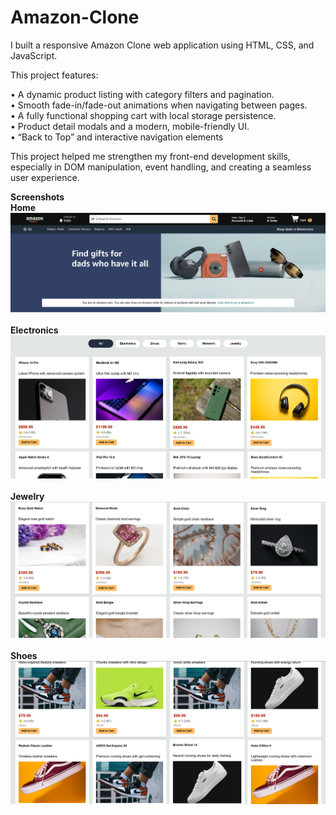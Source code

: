 # Amazon-Clone

I built a responsive Amazon Clone web application using HTML, CSS, and JavaScript.

This project features:

• A dynamic product listing with category filters and pagination.<br>
• Smooth fade-in/fade-out animations when navigating between pages.<br>
• A fully functional shopping cart with local storage persistence.<br>
• Product detail modals and a modern, mobile-friendly UI.<br>
• “Back to Top” and interactive navigation elements

This project helped me strengthen my front-end development skills, especially in DOM manipulation, event handling, and creating a seamless user experience.

<b>Screenshots</b>
<br>
<b>Home</b>
![image alt](https://github.com/BinaySharma25/Amazon-Clone/blob/main/Screenshots/ss-1.png?raw=true)
<br>
<br>
<b>Electronics</b>
![image alt](https://github.com/BinaySharma25/Amazon-Clone/blob/main/Screenshots/ss-2.png?raw=true)
<br>
<br>
<b>Jewelry</b>
![image alt](https://github.com/BinaySharma25/Amazon-Clone/blob/main/Screenshots/ss-3.png?raw=true)
<br>
<br>
<b>Shoes</b>
![image alt](https://github.com/BinaySharma25/Amazon-Clone/blob/main/Screenshots/ss-4.png?raw=true)
